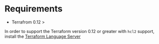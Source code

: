 # Requirements

- Terrafrom 0.12 >

In order to support the Terraform version 0.12 or greater with `hcl2` support, install the [Terraform Language Server](https://github.com/mauve/vscode-terraform/issues/157#issuecomment-605020900)